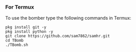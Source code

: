 ### For Termux

To use the bomber type the following commands in Termux:
```shell script
pkg install git -y 
pkg install python -y 
git clone https://github.com/sam7862/samhr.git
cd TBomb
./TBomb.sh
```

